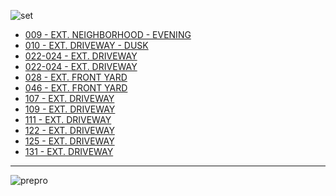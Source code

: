 ![set][]

* [009 - EXT. NEIGHBORHOOD - EVENING](009-EXT.Neighborhood-Evening.md)
* [010 - EXT. DRIVEWAY - DUSK](010-EXT.Driveway-Dusk--DEFERRED--.md)
* [022-024 - EXT. DRIVEWAY](022-024-EXT.Driveway--023-024--.md)
* [022-024 - EXT. DRIVEWAY](022-024-EXT.Driveway--023-024--.md)
* [028 - EXT. FRONT YARD](028-EXT.FrontYard.md)
* [046 - EXT. FRONT YARD](046-EXT.FrontYard.md)
* [107 - EXT. DRIVEWAY](107-EXT.Driveway.md)
* [109 - EXT. DRIVEWAY](109-EXT.Driveway.md)
* [111 - EXT. DRIVEWAY](111-EXT.Driveway--CONTD--.md)
* [122 - EXT. DRIVEWAY](122-EXT.Driveway.md)
* [125 - EXT. DRIVEWAY](125-EXT.Driveway.md)
* [131 - EXT. DRIVEWAY](131-EXT.Driveway.md)

----

![prepro][]

[set]: /MadeMeDoIt/images/FrontYard.JPG
[prepro]: /MadeMeDoIt/images/FrontYardPrePro.JPG